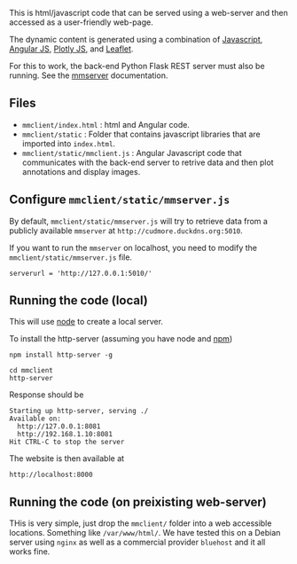This is html/javascript code that can be served using a web-server and then accessed as a user-friendly web-page.

The dynamic content is generated using a combination of [Javascript](https://www.javascript.com/), [Angular JS](https://angularjs.org/), [Plotly JS](https://plot.ly/javascript/), and [Leaflet](http://leafletjs.com).

For this to work, the back-end Python Flask REST server must also be running. See the [mmserver](https://github.com/cudmore/PyMapManager/tree/master/mmserver) documentation.

## Files

- `mmclient/index.html` : html and Angular code.
- `mmclient/static` : Folder that contains javascript libraries that are imported into `index.html`.
- `mmclient/static/mmclient.js` : Angular Javascript code that communicates with the back-end server to retrive data and then plot annotations and display images.


## Configure `mmclient/static/mmserver.js`

By default, `mmclient/static/mmserver.js` will try to retrieve data from a publicly available `mmserver` at `http://cudmore.duckdns.org:5010`.

If you want to run the `mmserver` on localhost, you need to modify the `mmclient/static/mmserver.js` file.

```
serverurl = 'http://127.0.0.1:5010/'
```

## Running the code (local)

This will use [node](https://nodejs.org/) to create a local server.

To install the http-server (assuming you have node and [npm](https://www.npmjs.com/))

```
npm install http-server -g
```

```
cd mmclient
http-server
```

Response should be

```
Starting up http-server, serving ./
Available on:
  http://127.0.0.1:8081
  http://192.168.1.10:8081
Hit CTRL-C to stop the server
```

The website is then available at

	http://localhost:8000	

## Running the code (on preixisting web-server)

THis is very simple, just drop the `mmclient/` folder into a web accessible locations. Something like `/var/www/html/`. We have tested this on a Debian server using `nginx` as well as a commercial provider `bluehost` and it all works fine.

